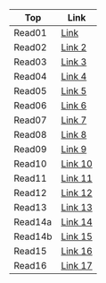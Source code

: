 |Top| Link|
|-----------|-------------------------------------------------------|
|Read01     | [Link](read01.201/class.01..md)|
|Read02     | [Link 2](read01.201/read02.201/class.02.md)|
|Read03     | [Link 3](read01.201/read03.201/class03.md)             |
|Read04     | [Link 4](read01.201/read03.201/read04.201/class04.md)|
|Read05     | [Link 5](read01.201/read03.201/read05.201/class05.md)|
|Read06     | [Link 6](read06.201/class06.md)|
|Read07     | [Link 7](read06.201/read07.201/class07.md)|
|Read08     | [Link 8](read08.201/class08.md)|
|Read09     | [Link 9](read09.201/class09.md)|
|Read10     | [Link 10](read01.201/read10.201/class10.md)|
|Read11     | [Link 11](read01.201/read11.201/class11.md)|
|Read12     | [Link 12](read06.201/read12.201/class12.md)|
|Read13     | [Link 13](read13.201/class13.md)|
|Read14a    | [Link 14](read14a+b/class14a.md)|
|Read14b    | [Link 15](read14a+b/class14b.md)|
|Read15     | [Link 16]()|
|Read16     | [Link 17]()|